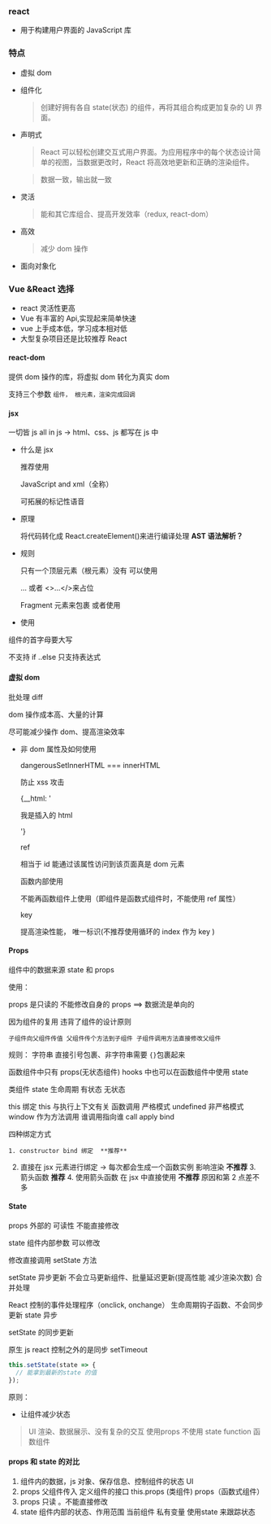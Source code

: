### react

- 用于构建用户界面的 JavaScript 库

### 特点

- 虚拟 dom

- 组件化

  > 创建好拥有各自 state(状态) 的组件，再将其组合构成更加复杂的 UI 界面。

- 声明式

  > React 可以轻松创建交互式用户界面。为应用程序中的每个状态设计简单的视图，当数据更改时，React 将高效地更新和正确的渲染组件。

  > 数据一致，输出就一致

- 灵活

  > 能和其它库组合、提高开发效率（redux, react-dom）

- 高效

  > 减少 dom 操作

- 面向对象化

### Vue &React 选择

- react 灵活性更高
- Vue 有丰富的 Api,实现起来简单快速
- vue 上手成本低，学习成本相对低
- 大型复杂项目还是比较推荐 React

#### react-dom

提供 dom 操作的库，将虚拟 dom 转化为真实 dom

支持三个参数 `组件， 根元素，渲染完成回调`

#### jsx

一切皆 js all in js -> html、css、js 都写在 js 中

- 什么是 jsx

  推荐使用

  JavaScript and xml（全称）

  可拓展的标记性语音

- 原理

  将代码转化成 React.createElement()来进行编译处理 **AST 语法解析？**

- 规则

  只有一个顶层元素（根元素）没有 可以使用

  <Fragment>...</Fragment> 或者 <>...</>来占位

  Fragment 元素来包裹 或者使用

- 使用

组件的首字母要大写

不支持 if ..else 只支持表达式

#### 虚拟 dom

批处理 diff

dom 操作成本高、大量的计算

尽可能减少操作 dom、提高渲染效率

- 非 dom 属性及如何使用

  dangerousSetInnerHTML === innerHTML

  防止 xss 攻击

  {\_\_html: '<p>我是插入的 html</p>'}

  ref

  相当于 id 能通过该属性访问到该页面真是 dom 元素

  函数内部使用

  不能再函数组件上使用（即组件是函数式组件时，不能使用 ref 属性）

  key

  提高渲染性能， 唯一标识(不推荐使用循环的 index 作为 key )

#### Props

组件中的数据来源 state 和 props

使用：

props 是只读的 不能修改自身的 props ==> 数据流是单向的

因为组件的复用 违背了组件的设计原则

`子组件向父组件传值 父组件传个方法到子组件 子组件调用方法直接修改父组件`

规则： 字符串 直接引号包裹、非字符串需要 `{}`包裹起来

函数组件中只有 props(无状态组件) hooks 中也可以在函数组件中使用 state

类组件 state 生命周期 有状态 无状态

this 绑定
this
与执行上下文有关
函数调用 严格模式 undefined 非严格模式 window
作为方法调用 谁调用指向谁
call apply bind

四种绑定方式

    1. constructor bind 绑定  **推荐**

2. 直接在 jsx 元素进行绑定 -> 每次都会生成一个函数实例 影响渲染 **不推荐** 3. 箭头函数 **推荐** 4. 使用箭头函数 在 jsx 中直接使用 **不推荐** 原因和第 2 点差不多

#### State

props 外部的 可读性 不能直接修改

state 组件内部参数 可以修改

修改直接调用 setState 方法

setState 异步更新 不会立马更新组件、批量延迟更新(提高性能 减少渲染次数) 合并处理

React 控制的事件处理程序（onclick, onchange） 生命周期钩子函数、不会同步更新 state 异步

setState 的同步更新

原生 js react 控制之外的是同步 setTimeout

```jsx
this.setState(state => {
  // 能拿到最新的state 的值
});
```

原则： 

-  让组件减少状态	

> UI 渲染、数据展示、没有复杂的交互 使用props 不使用 state function 函数组件

#### props 和 state 的对比

1. 组件内的数据，js 对象、保存信息、控制组件的状态 UI
2. props  父组件传入 定义组件的接口 this.props (类组件) props（函数式组件）
3. props 只读 。不能直接修改
4. state 组件内部的状态、作用范围  当前组件     私有变量   使用state 来跟踪状态 